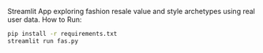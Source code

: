 Streamlit App exploring fashion resale value and style archetypes using real user data.
How to Run: 
```bash
pip install -r requirements.txt
streamlit run fas.py
